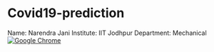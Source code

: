 # Covid19-prediction

Name: Narendra Jani
Institute: IIT Jodhpur
Department: Mechanical
[![Google Chrome](https://img.shields.io/badge/Google%20Chrome-4285F4?style=for-the-badge&logo=GoogleChrome&logoColor=white)](https://narendra-027.github.io/covid19.github.io/)
